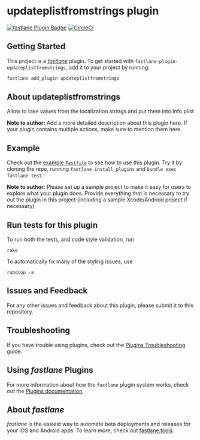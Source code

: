 # updateplistfromstrings plugin

[![fastlane Plugin Badge](https://rawcdn.githack.com/fastlane/fastlane/master/fastlane/assets/plugin-badge.svg)](https://rubygems.org/gems/fastlane-plugin-updateplistfromstrings) [![CircleCI](https://circleci.com/gh/jschmid/fastlane-plugin-updateplistfromstrings.svg?style=svg)](https://circleci.com/gh/jschmid/fastlane-plugin-updateplistfromstrings)

## Getting Started

This project is a [_fastlane_](https://github.com/fastlane/fastlane) plugin. To get started with `fastlane-plugin-updateplistfromstrings`, add it to your project by running:

```bash
fastlane add_plugin updateplistfromstrings
```

## About updateplistfromstrings

Allow to take values from the localization.strings and put them into Info.plist

**Note to author:** Add a more detailed description about this plugin here. If your plugin contains multiple actions, make sure to mention them here.

## Example

Check out the [example `Fastfile`](fastlane/Fastfile) to see how to use this plugin. Try it by cloning the repo, running `fastlane install_plugins` and `bundle exec fastlane test`.

**Note to author:** Please set up a sample project to make it easy for users to explore what your plugin does. Provide everything that is necessary to try out the plugin in this project (including a sample Xcode/Android project if necessary)

## Run tests for this plugin

To run both the tests, and code style validation, run

```
rake
```

To automatically fix many of the styling issues, use
```
rubocop -a
```

## Issues and Feedback

For any other issues and feedback about this plugin, please submit it to this repository.

## Troubleshooting

If you have trouble using plugins, check out the [Plugins Troubleshooting](https://docs.fastlane.tools/plugins/plugins-troubleshooting/) guide.

## Using _fastlane_ Plugins

For more information about how the `fastlane` plugin system works, check out the [Plugins documentation](https://docs.fastlane.tools/plugins/create-plugin/).

## About _fastlane_

_fastlane_ is the easiest way to automate beta deployments and releases for your iOS and Android apps. To learn more, check out [fastlane.tools](https://fastlane.tools).

